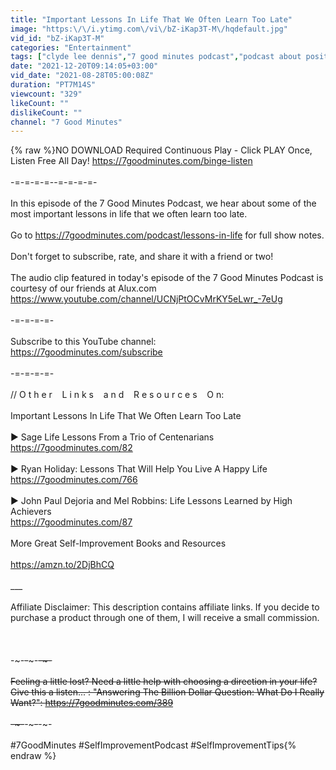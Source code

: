 ```yaml
---
title: "Important Lessons In Life That We Often Learn Too Late"
image: "https:\/\/i.ytimg.com\/vi\/bZ-iKap3T-M\/hqdefault.jpg"
vid_id: "bZ-iKap3T-M"
categories: "Entertainment"
tags: ["clyde lee dennis","7 good minutes podcast","podcast about positivity"]
date: "2021-12-20T09:14:05+03:00"
vid_date: "2021-08-28T05:00:08Z"
duration: "PT7M14S"
viewcount: "329"
likeCount: ""
dislikeCount: ""
channel: "7 Good Minutes"
---
```

{% raw %}NO DOWNLOAD Required Continuous Play - Click PLAY Once, Listen Free All Day! <a rel="nofollow" target="blank" href="https://7goodminutes.com/binge-listen">https://7goodminutes.com/binge-listen</a><br /><br />-=-=-=-=--=-=-=-=-<br /><br />In this episode of the 7 Good Minutes Podcast, we hear about some of the most important lessons in life that we often learn too late.<br /><br />Go to <a rel="nofollow" target="blank" href="https://7goodminutes.com/podcast/lessons-in-life">https://7goodminutes.com/podcast/lessons-in-life</a> for full show notes.<br /><br />Don't forget to subscribe, rate, and share it with a friend or two!<br /><br />The audio clip featured in today's episode of the 7 Good Minutes Podcast is courtesy of our friends at Alux.com<br /><a rel="nofollow" target="blank" href="https://www.youtube.com/channel/UCNjPtOCvMrKY5eLwr_-7eUg">https://www.youtube.com/channel/UCNjPtOCvMrKY5eLwr_-7eUg</a><br /><br />-=-=-=-=-<br /><br />Subscribe to this YouTube channel:<br /><a rel="nofollow" target="blank" href="https://7goodminutes.com/subscribe">https://7goodminutes.com/subscribe</a><br /><br />-=-=-=-=-<br /><br />// O t h e r    L i n k s    a n d    R e s o u r c e s    O n:<br /><br />Important Lessons In Life That We Often Learn Too Late<br /><br />► Sage Life Lessons From a Trio of Centenarians<br /><a rel="nofollow" target="blank" href="https://7goodminutes.com/82">https://7goodminutes.com/82</a><br /><br />► Ryan Holiday: Lessons That Will Help You Live A Happy Life<br /><a rel="nofollow" target="blank" href="https://7goodminutes.com/766">https://7goodminutes.com/766</a><br /><br />► John Paul Dejoria and Mel Robbins: Life Lessons Learned by High Achievers<br /><a rel="nofollow" target="blank" href="https://7goodminutes.com/87">https://7goodminutes.com/87</a><br /><br />More Great Self-Improvement Books and Resources<br /><br /><a rel="nofollow" target="blank" href="https://amzn.to/2DjBhCQ">https://amzn.to/2DjBhCQ</a><br /><br />___<br /><br />Affiliate Disclaimer: This description contains affiliate links. If you decide to purchase a product through one of them, I will receive a small commission.<br /><br /><br /><br />-~-~~-~~~-~~-~-<br /><br />Feeling a little lost? Need a little help with choosing a direction in your life? Give this a listen... : &quot;Answering The Billion Dollar Question: What Do I Really Want?&quot;: <a rel="nofollow" target="blank" href="https://7goodminutes.com/389">https://7goodminutes.com/389</a><br /><br />-~-~~-~~~-~~-~-<br /><br />#7GoodMinutes #SelfImprovementPodcast #SelfImprovementTips{% endraw %}
